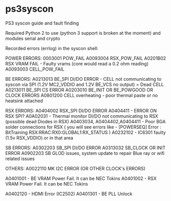 # ps3syscon
PS3 syscon guide and fault finding

Required Python 2 to use (python 3 support is broken at the moment) and modules serial and crypto

Recorded errors (errlog) in the syscon shell:

POWER ERRORS:
0003001 POW_FAIL
A0093004 RSX_POW_FAIL
A0201B02 RSX VRAM FAIL - Faulty vrams (core would read a 0.2 ohm reading)
A0093003 CELL_POW_FAIL

BE ERRORS:
A0213013 BE_SPI DI/DO ERROR - CELL not communicating to syscon via SPI (1.2V MC2_VDDIO and 1.2V BE_VCS no output) = Dead CELL
A0213011 BE_SPI CS ERROR
A0203010 BE_INIT OR BE_POWGOOD OR CLOCK ERRORS
A0801200 CELL overheating - poor thermal paste or no heatsink attached

RSX ERRORS:
A0404002 RSX_SPI DI/DO ERROR
A0404411 - ERROR ON RSX SPI?
A0A02031 - Thermal monitor DI/DO not communicating to RSX (possible dead Diodes in RSX)
A0403034, A0404402,A0404411 - Poor BGA solder connections for RSX ( you will see errors like - [POWERSEQ] Error : BitTraining RSX:RRAC:RX0:GLOBAL1:RX_STATUS )
A0232102 - IC6301 faulty (1.5v RSX_VDDIO) or in that area

SB ERRORS:
A0302203 SB_SPI DI/DO ERROR
A0313032 SB_CLOCK OR INIT ERROR
A0902203 SB GLOD issues, system update to repair Blue ray or wifi related issues


OTHERS:
A0022110 MK I2C ERROR (OR OTHER CLOCK's ERRORS)

A0401001 - BE VRAM Power Fail. It can be NEC Tokins
A0401002 - RSX VRAM Power Fail. It can be NEC Tokins

A0402120 - HDMI Error (IC2502)
A0401301 - BE PLL Unlock
